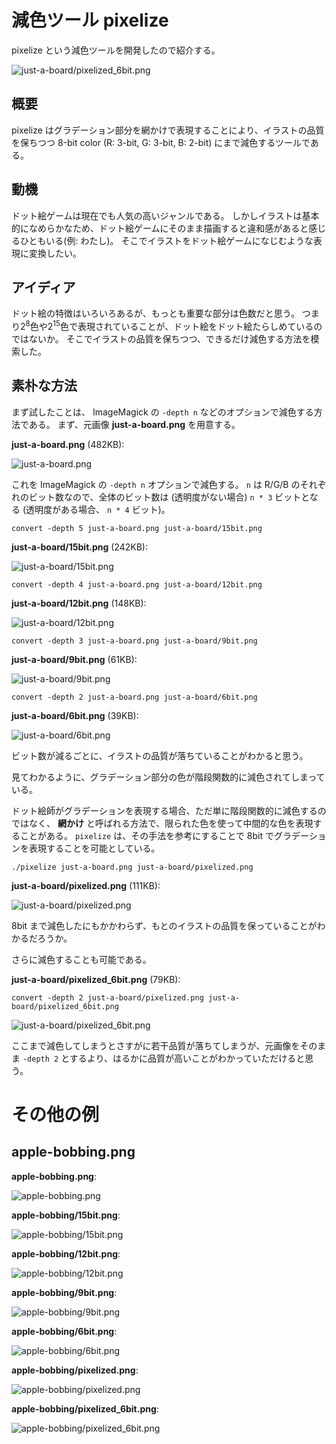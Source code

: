 # 減色ツール pixelize

pixelize という減色ツールを開発したので紹介する。

![just-a-board/pixelized_6bit.png](just-a-board/pixelized_6bit.png)

## 概要

pixelize はグラデーション部分を網かけで表現することにより、イラストの品質を保ちつつ 8-bit color (R: 3-bit, G: 3-bit, B: 2-bit) にまで減色するツールである。

## 動機

ドット絵ゲームは現在でも人気の高いジャンルである。
しかしイラストは基本的になめらかなため、ドット絵ゲームにそのまま描画すると違和感があると感じるひともいる(例: わたし)。
そこでイラストをドット絵ゲームになじむような表現に変換したい。

## アイディア

ドット絵の特徴はいろいろあるが、もっとも重要な部分は色数だと思う。
つまり2<sup>8</sup>色や2<sup>15</sup>色で表現されていることが、ドット絵をドット絵たらしめているのではないか。
そこでイラストの品質を保ちつつ、できるだけ減色する方法を模索した。

## 素朴な方法

まず試したことは、 ImageMagick の `-depth n` などのオプションで減色する方法である。
まず、元画像 **just-a-board.png** を用意する。

**just-a-board.png** (482KB):

![just-a-board.png](just-a-board.png)

これを ImageMagick の `-depth n` オプションで減色する。
`n` は R/G/B のそれぞれのビット数なので、全体のビット数は (透明度がない場合) `n * 3` ビットとなる
(透明度がある場合、 `n * 4` ビット)。

```
convert -depth 5 just-a-board.png just-a-board/15bit.png
```

**just-a-board/15bit.png** (242KB):

![just-a-board/15bit.png](just-a-board/15bit.png)

```
convert -depth 4 just-a-board.png just-a-board/12bit.png
```

**just-a-board/12bit.png** (148KB):

![just-a-board/12bit.png](just-a-board/12bit.png)

```
convert -depth 3 just-a-board.png just-a-board/9bit.png
```

**just-a-board/9bit.png** (61KB):

![just-a-board/9bit.png](just-a-board/9bit.png)

```
convert -depth 2 just-a-board.png just-a-board/6bit.png
```

**just-a-board/6bit.png** (39KB):

![just-a-board/6bit.png](just-a-board/6bit.png)

ビット数が減るごとに、イラストの品質が落ちていることがわかると思う。

見てわかるように、グラデーション部分の色が階段関数的に減色されてしまっている。

ドット絵師がグラデーションを表現する場合、ただ単に階段関数的に減色するのではなく、 **網かけ** と呼ばれる方法で、限られた色を使って中間的な色を表現することがある。
`pixelize` は、その手法を参考にすることで 8bit でグラデーションを表現することを可能としている。

```
./pixelize just-a-board.png just-a-board/pixelized.png
```

**just-a-board/pixelized.png** (111KB):

![just-a-board/pixelized.png](just-a-board/pixelized.png)

8bit まで減色したにもかかわらず、もとのイラストの品質を保っていることがわかるだろうか。

さらに減色することも可能である。

**just-a-board/pixelized_6bit.png** (79KB):

```
convert -depth 2 just-a-board/pixelized.png just-a-board/pixelized_6bit.png
```

![just-a-board/pixelized_6bit.png](just-a-board/pixelized_6bit.png)

ここまで減色してしまうとさすがに若干品質が落ちてしまうが、元画像をそのまま `-depth 2` とするより、はるかに品質が高いことがわかっていただけると思う。

# その他の例

## apple-bobbing.png

**apple-bobbing.png**:

![apple-bobbing.png](apple-bobbing.png)

**apple-bobbing/15bit.png**:

![apple-bobbing/15bit.png](apple-bobbing/15bit.png)

**apple-bobbing/12bit.png**:

![apple-bobbing/12bit.png](apple-bobbing/12bit.png)

**apple-bobbing/9bit.png**:

![apple-bobbing/9bit.png](apple-bobbing/9bit.png)

**apple-bobbing/6bit.png**:

![apple-bobbing/6bit.png](apple-bobbing/6bit.png)

**apple-bobbing/pixelized.png**:

![apple-bobbing/pixelized.png](apple-bobbing/pixelized.png)

**apple-bobbing/pixelized_6bit.png**:

![apple-bobbing/pixelized_6bit.png](apple-bobbing/pixelized_6bit.png)
